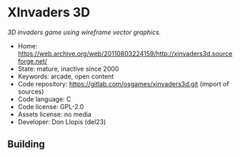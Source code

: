 # XInvaders 3D

_3D invaders game using wireframe vector graphics._

- Home: https://web.archive.org/web/20110803224159/http://xinvaders3d.sourceforge.net/
- State: mature, inactive since 2000
- Keywords: arcade, open content
- Code repository: https://gitlab.com/osgames/xinvaders3d.git (import of sources)
- Code language: C
- Code license: GPL-2.0
- Assets license: no media
- Developer: Don Llopis (del23)

## Building
